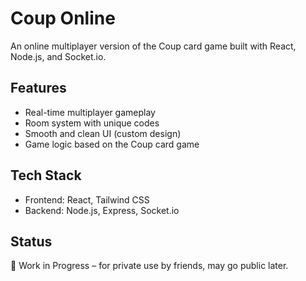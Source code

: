 # Coup Online

An online multiplayer version of the Coup card game built with React, Node.js, and Socket.io.

## Features

- Real-time multiplayer gameplay
- Room system with unique codes
- Smooth and clean UI (custom design)
- Game logic based on the Coup card game

## Tech Stack

- Frontend: React, Tailwind CSS
- Backend: Node.js, Express, Socket.io

## Status

🚧 Work in Progress – for private use by friends, may go public later.
